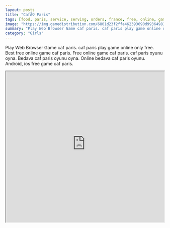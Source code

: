 ```yaml
---
layout: posts
title: "CafÃ© Paris"
tags: [food, paris, service, serving, orders, france, free, online, games, oyna, game, free, games, play, play, games]
image: "https://img.gamedistribution.com/6801d23f2ffa462393690d993649818b.jpg"
summary: "Play Web Browser Game caf paris. caf paris play game online only free. Best free online game caf paris. Free online game caf paris. caf paris oyunu oyna. Bedava caf paris oyunu oyna. Online bedava caf paris oyunu. Android, ios free game caf paris."
category: "Girls"
---
```


Play Web Browser Game caf paris. caf paris play game online only free. Best free online game caf paris. Free online game caf paris. caf paris oyunu oyna. Bedava caf paris oyunu oyna. Online bedava caf paris oyunu. Android, ios free game caf paris.

<iframe width="100%" height="480px;" src="https://html5.gamedistribution.com/6801d23f2ffa462393690d993649818b/"></iframe>